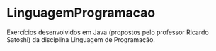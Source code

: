 # LinguagemProgramacao
Exercícios desenvolvidos em Java (propostos pelo professor Ricardo Satoshi) da disciplina Linguagem de Programação.
